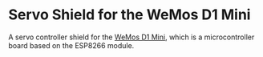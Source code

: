 Servo Shield for the WeMos D1 Mini
==================================

A servo controller shield for the [WeMos D1 Mini][1], which is a microcontroller board based on the ESP8266 module.

[1]: http://www.wemos.cc/wiki/doku.php?id=en:d1_mini

